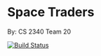Space Traders
=============

By: CS 2340 Team 20

[![Build Status](http://saiarcot895.cloudns.pro:8080/buildStatus/icon?job=Hyenas-build-master)](http://saiarcot895.cloudns.pro:8080/job/Hyenas-build-master/)
